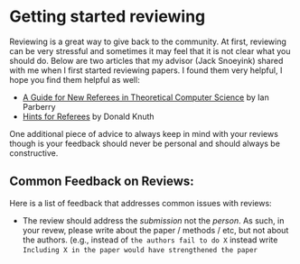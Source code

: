 # Getting started reviewing

Reviewing is a great way to give back to the community. At first, reviewing can
be very stressful and sometimes it may feel that it is not clear what you should
do. Below are two articles that my advisor (Jack Snoeyink) shared with me when
I first started reviewing papers.  I found them very helpful, I hope you find
them helpful as well:

* [A Guide for New Referees in Theoretical Computer
  Science](./guide-for-new-referees.pdf) by Ian Parberry
* [Hints for Referees](./hints_for_referees.pdf) by Donald Knuth

One additional piece of advice to always keep in mind with your reviews though
is your feedback should never be personal and should always be constructive.

## Common Feedback on Reviews:

Here is a list of feedback that addresses common issues with reviews:

* The review should address the _submission_ not the _person_.  As such, in your
  revew, please write about the paper / methods / etc, but not about the
  authors.  (e.g., instead of `the authors fail to do X` instead write
  `Including X in the paper would have strengthened the paper`
